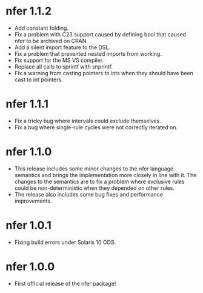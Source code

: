 # nfer 1.1.2

 * Add constant folding.
 * Fix a problem with C23 support caused by defining bool that caused nfer to be archived on CRAN.
 * Add a silent import feature to the DSL.
 * Fix a problem that prevented nested imports from working.
 * Fix support for the MS VS compiler.
 * Replace all calls to sprintf with snprintf.
 * Fix a warning from casting pointers to ints when they should have been cast to int pointers.

# nfer 1.1.1

 * Fix a tricky bug where intervals could exclude themselves.
 * Fix a bug where single-rule cycles were not correctly iterated on.

# nfer 1.1.0

 * This release includes some minor changes to the nfer language semantics and 
   brings the implementation more closely in line with it.  The changes to
   the semantics are to fix a problem where exclusive rules could be 
   non-deterministic when they depended on other rules.
 * The release also includes some bug fixes and performance improvements.

# nfer 1.0.1

 * Fixing build errors under Solaris 10 ODS.

# nfer 1.0.0

 * First official release of the nfer package!